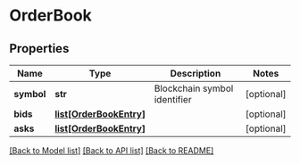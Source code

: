# OrderBook

## Properties
Name | Type | Description | Notes
------------ | ------------- | ------------- | -------------
**symbol** | **str** | Blockchain symbol identifier | [optional] 
**bids** | [**list[OrderBookEntry]**](OrderBookEntry.md) |  | [optional] 
**asks** | [**list[OrderBookEntry]**](OrderBookEntry.md) |  | [optional] 

[[Back to Model list]](../README.md#documentation-for-models) [[Back to API list]](../README.md#documentation-for-api-endpoints) [[Back to README]](../README.md)


